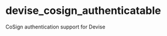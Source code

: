 devise_cosign_authenticatable
=============================

CoSign authentication support for Devise
